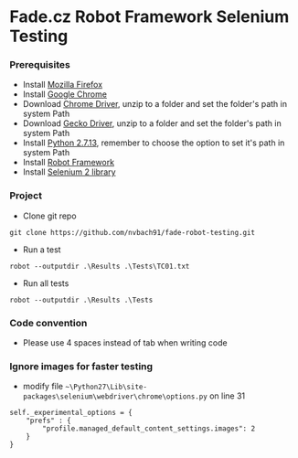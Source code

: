 # Fade.cz Robot Framework Selenium Testing

### Prerequisites
* Install [Mozilla Firefox](https://www.mozilla.org/en-US/firefox/new/)
* Install [Google Chrome](https://www.google.com/chrome/)
* Download [Chrome Driver](https://sites.google.com/a/chromium.org/chromedriver/downloads), unzip to a folder and set the folder's path in system Path
* Download [Gecko Driver](https://github.com/mozilla/geckodriver/releases), unzip to a folder and set the folder's path in system Path
* Install [Python 2.7.13](https://www.python.org/downloads/), remember to choose the option to set it's path in system Path
* Install [Robot Framework](https://github.com/robotframework/robotframework#installation)
* Install [Selenium 2 library](https://github.com/robotframework/Selenium2Library#user-content-installation)

### Project
* Clone git repo
```{r, engine='sh'}
git clone https://github.com/nvbach91/fade-robot-testing.git
```

* Run a test
```{r, engine='sh'}
robot --outputdir .\Results .\Tests\TC01.txt
```

* Run all tests
```{r, engine='sh'}
robot --outputdir .\Results .\Tests
```

### Code convention
* Please use 4 spaces instead of tab when writing code


### Ignore images for faster testing
* modify file ```~\Python27\Lib\site-packages\selenium\webdriver\chrome\options.py``` on line 31
```
self._experimental_options = {
    "prefs" : {
        "profile.managed_default_content_settings.images": 2
    }
}
```
